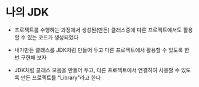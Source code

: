 # 나의 JDK
* 프로젝트를 수행하는 과정에서 생성된(만든) 클래스중에 다른
프로젝트에서도 활용할 수 있는 코드가 생성되었다

* 내가만든 클래스를 JDK처럼 만들어 두고 다른 프로젝트에서 
활용할 수 있도록 한 번 구현해 보자

* JDK처럼 클래스 모음을 만들어 두고, 다른 프로젝트에서 연결하여
사용할 수 있도록 만든 프로젝트를 "Library"라고 한다
